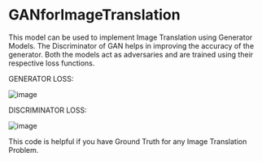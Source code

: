 # GANforImageTranslation
This model can be used to implement Image Translation using Generator Models. The Discriminator of GAN helps in improving the accuracy of the generator. Both the models act as adversaries and are trained using their respective loss functions.

GENERATOR LOSS:

![image](https://user-images.githubusercontent.com/51734648/229708379-bb8f0356-a495-4585-97e9-7fc4059e35f9.png)


DISCRIMINATOR LOSS:

![image](https://user-images.githubusercontent.com/51734648/229708619-760d4fdd-cbdb-4a62-8021-ea6f96fa6abb.png)

This code is helpful if you have Ground Truth for any Image Translation Problem. 
